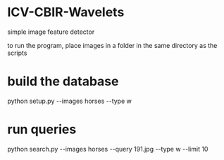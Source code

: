 # ICV-CBIR-Wavelets
simple image feature detector

to run the program, place images in a folder in the same directory as the scripts


# build the database 
python setup.py --images horses --type w

# run queries
python search.py --images horses --query 191.jpg --type w --limit 10
